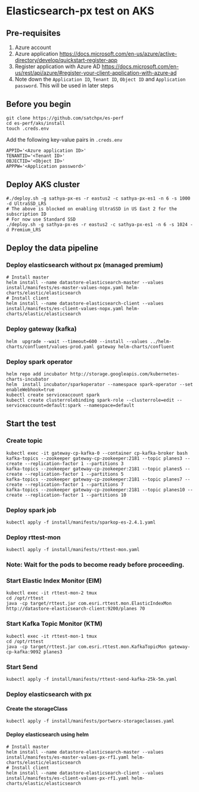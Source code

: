 # Elasticsearch-px test on AKS

## Pre-requisites
1. Azure account
2. Azure application https://docs.microsoft.com/en-us/azure/active-directory/develop/quickstart-register-app
3. Register application with Azure AD https://docs.microsoft.com/en-us/rest/api/azure/#register-your-client-application-with-azure-ad
4. Note down the `Application ID`, `Tenant ID`, `Object ID` and `Application password`. This will be used in later steps

## Before you begin
```
git clone https://github.com/satchpx/es-perf
cd es-perf/aks/install
touch .creds.env
```

Add the following key-value pairs in `.creds.env`
```
APPID='<Azure application ID>'
TENANTID='<Tenant ID>'
OBJECTID='<Object ID>'
APPPW='<Application password>'
```

## Deploy AKS cluster

```
#./deploy.sh -g sathya-px-es -r eastus2 -c sathya-px-es1 -n 6 -s 1000 -d UltraSSD_LRS
# The above is blocked on enabling UltraSSD in US East 2 for the subscription ID
# For now use Standard SSD
./deploy.sh -g sathya-px-es -r eastus2 -c sathya-px-es1 -n 6 -s 1024 -d Premium_LRS
```

## Deploy the data pipeline

### Deploy elasticsearch without px (managed premium)
```
# Install master
helm install --name datastore-elasticsearch-master --values install/manifests/es-master-values-nopx.yaml helm-charts/elastic/elasticsearch
# Install client
helm install --name datastore-elasticsearch-client --values install/manifests/es-client-values-nopx.yaml helm-charts/elastic/elasticsearch
```

### Deploy gateway (kafka)
```
helm  upgrade --wait --timeout=600 --install --values ../helm-charts/confluent/values-prod.yaml gateway helm-charts/confluent
```

### Deploy spark operator
```
helm repo add incubator http://storage.googleapis.com/kubernetes-charts-incubator
helm  install incubator/sparkoperator --namespace spark-operator --set enableWebhook=true
kubectl create serviceaccount spark
kubectl create clusterrolebinding spark-role --clusterrole=edit --serviceaccount=default:spark --namespace=default
```

## Start the test

### Create topic
```
kubectl exec -it gateway-cp-kafka-0 --container cp-kafka-broker bash
kafka-topics --zookeeper gateway-cp-zookeeper:2181 --topic planes3 --create --replication-factor 1 --partitions 3
kafka-topics --zookeeper gateway-cp-zookeeper:2181 --topic planes5 --create --replication-factor 1 --partitions 5
kafka-topics --zookeeper gateway-cp-zookeeper:2181 --topic planes7 --create --replication-factor 1 --partitions 7
kafka-topics --zookeeper gateway-cp-zookeeper:2181 --topic planes10 --create --replication-factor 1 --partitions 10
```

### Deploy spark job
```
kubectl apply -f install/manifests/sparkop-es-2.4.1.yaml
```

### Deploy rttest-mon
```
kubectl apply -f install/manifests/rttest-mon.yaml
```

### Note: Wait for the pods to become ready before proceeding.

### Start Elastic Index Monitor (EIM)
```
kubectl exec -it rttest-mon-2 tmux
cd /opt/rttest
java -cp target/rttest.jar com.esri.rttest.mon.ElasticIndexMon http://datastore-elasticsearch-client:9200/planes 70
```

### Start Kafka Topic Monitor (KTM)
```
kubectl exec -it rttest-mon-1 tmux
cd /opt/rttest
java -cp target/rttest.jar com.esri.rttest.mon.KafkaTopicMon gateway-cp-kafka:9092 planes3
```

### Start Send
```
kubectl apply -f install/manifests/rttest-send-kafka-25k-5m.yaml
```


### Deploy elasticsearch with px
#### Create the storageClass
```
kubectl apply -f install/manifests/portworx-storageclasses.yaml
```

#### Deploy elasticsearch using helm
```
# Install master
helm install --name datastore-elasticsearch-master --values install/manifests/es-master-values-px-rf1.yaml helm-charts/elastic/elasticsearch
# Install client
helm install --name datastore-elasticsearch-client --values install/manifests/es-client-values-px-rf1.yaml helm-charts/elastic/elasticsearch
```
